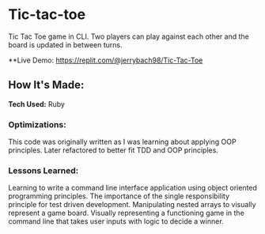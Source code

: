 # Tic-tac-toe
Tic Tac Toe game in CLI. Two players can play against each other and the board is updated in between turns.

**Live Demo: https://replit.com/@jerrybach98/Tic-Tac-Toe


## How It's Made:

**Tech Used:** Ruby

### Optimizations:
This code was originally written as I was learning about applying OOP principles. Later refactored to better fit TDD and OOP principles. 

### Lessons Learned:
Learning to write a command line interface application using object oriented programming principles. The importance of the single responsibility principle for test driven development. Manipulating nested arrays to visually represent a game board. Visually representing a functioning game in the command line that takes user inputs with logic to decide a winner. 